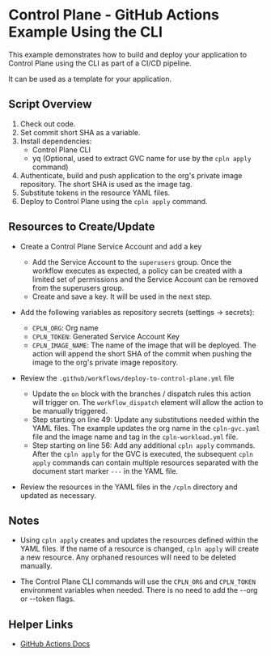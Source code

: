 # Control Plane - GitHub Actions Example Using the CLI

This example demonstrates how to build and deploy your application to Control Plane using the CLI as part of a CI/CD pipeline. 

It can be used as a template for your application.

## Script Overview

1. Check out code.
2. Set commit short SHA as a variable.
3. Install dependencies:
    - Control Plane CLI
    - yq (Optional, used to extract GVC name for use by the `cpln apply` command)
4. Authenticate, build and push application to the org's private image repository. The short SHA is used as the image tag.
5. Substitute tokens in the resource YAML files.
6. Deploy to Control Plane using the `cpln apply` command.

## Resources to Create/Update

- Create a Control Plane Service Account and add a key
    - Add the Service Account to the `superusers` group. Once the workflow executes as expected, a policy can be created with a limited set of permissions and the Service Account can be removed from the superusers group.
    - Create and save a key. It will be used in the next step.

- Add the following variables as repository secrets (settings -> secrets):
    - `CPLN_ORG`: Org name 
    - `CPLN_TOKEN`: Generated Service Account Key
    - `CPLN_IMAGE_NAME`: The name of the image that will be deployed. The action will append the short SHA of the commit when pushing the image to the org's private image repository.

- Review the `.github/workflows/deploy-to-control-plane.yml` file
    - Update the `on` block with the branches / dispatch rules this action will trigger on. The `workflow_dispatch` element will allow the action to be manually triggered.
    - Step starting on line 49: Update any substitutions needed within the YAML files. The example updates the org name in the `cpln-gvc.yaml` file and the image name and tag in the `cpln-workload.yml` file.
    - Step starting on line 56: Add any additional `cpln apply` commands.  After the `cpln apply` for the GVC is executed, the subsequent `cpln apply` commands can contain multiple resources separated with the document start marker `---` in the YAML file.

- Review the resources in the YAML files in the `/cpln` directory and updated as necessary. 

## Notes

- Using `cpln apply` creates and updates the resources defined within the YAML files. If the name of a resource is changed, `cpln apply` will create a new resource. Any orphaned resources will need to be deleted manually.

- The Control Plane CLI commands will use the `CPLN_ORG` and `CPLN_TOKEN` environment variables when needed. There is no need to add the --org or --token flags.

## Helper Links

- <a href="https://docs.github.com/en/actions" target="_blank">GitHub Actions Docs</a>
